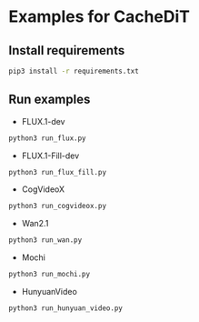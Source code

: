 # Examples for CacheDiT  

## Install requirements  

```bash
pip3 install -r requirements.txt
```

## Run examples  

- FLUX.1-dev 

```bash
python3 run_flux.py
```

- FLUX.1-Fill-dev 

```bash
python3 run_flux_fill.py
```

- CogVideoX 

```bash
python3 run_cogvideox.py
```

- Wan2.1 

```bash
python3 run_wan.py
```

- Mochi

```bash
python3 run_mochi.py
```

- HunyuanVideo

```bash
python3 run_hunyuan_video.py
```
